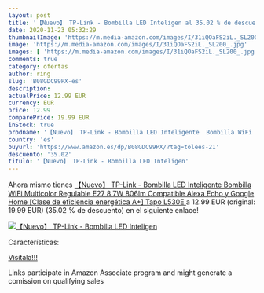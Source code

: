 ```yaml
---
layout: post
title: '【Nuevo】 TP-Link - Bombilla LED Inteligen al 35.02 % de descuento'
date: 2020-11-23 05:32:29
thumbnailImage: 'https://m.media-amazon.com/images/I/31iQOaFS2iL._SL200_.jpg'
image: 'https://m.media-amazon.com/images/I/31iQOaFS2iL._SL200_.jpg'
images: [ 'https://m.media-amazon.com/images/I/31iQOaFS2iL._SL200_.jpg' ]
comments: true
category: ofertas
author: ring
slug: 'B08GDC99PX-es'
description:
actualPrice: 12.99 EUR
currency: EUR
price: 12.99
comparePrice: 19.99 EUR
inStock: true
prodname: '【Nuevo】 TP-Link - Bombilla LED Inteligente  Bombilla WiFi  Multicolor  Regulable  E27  8.7W 806lm  Compatible Alexa  Echo y Google Home  [Clase de eficiencia energética A+]  Tapo L530E '
country: 'es'
buyurl: 'https://www.amazon.es/dp/B08GDC99PX/?tag=tolees-21'
descuento: '35.02'
titulo: '【Nuevo】 TP-Link - Bombilla LED Inteligen'
---
```


Ahora mismo tienes [【Nuevo】 TP-Link - Bombilla LED Inteligente  Bombilla WiFi  Multicolor  Regulable  E27  8.7W 806lm  Compatible Alexa  Echo y Google Home  [Clase de eficiencia energética A+]  Tapo L530E ](https://www.amazon.es/dp/B08GDC99PX/?tag=tolees-21) a 12.99 EUR (original: 19.99 EUR) (35.02 %  de descuento) en el siguiente enlace!

[![【Nuevo】 TP-Link - Bombilla LED Inteligen](https://m.media-amazon.com/images/I/31iQOaFS2iL._SL200_.jpg)](https://www.amazon.es/dp/B08GDC99PX/?tag=tolees-21)

Características:


[Visítala!!!](https://www.amazon.es/dp/B08GDC99PX/?tag=tolees-21)

Links participate in Amazon Associate program and might generate a comission on qualifying sales
